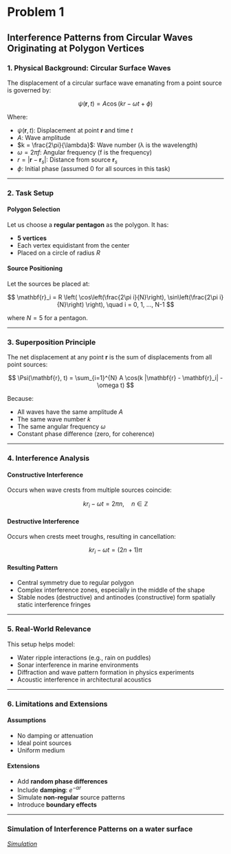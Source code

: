 # Problem 1

## **Interference Patterns from Circular Waves Originating at Polygon Vertices**



### **1. Physical Background: Circular Surface Waves**

The displacement of a circular surface wave emanating from a point source is governed by:

$$
\psi(\mathbf{r}, t) = A \cos(k r - \omega t + \phi)
$$

Where:

* $\psi(\mathbf{r}, t)$: Displacement at point $\mathbf{r}$ and time $t$
* $A$: Wave amplitude
* $k = \frac{2\pi}{\lambda}$: Wave number (λ is the wavelength)
* $\omega = 2\pi f$: Angular frequency (f is the frequency)
* $r = |\mathbf{r} - \mathbf{r}_s|$: Distance from source $\mathbf{r}_s$
* $\phi$: Initial phase (assumed 0 for all sources in this task)

---

### **2. Task Setup**

#### **Polygon Selection**

Let us choose a **regular pentagon** as the polygon. It has:

* **5 vertices**
* Each vertex equidistant from the center
* Placed on a circle of radius $R$

#### **Source Positioning**

Let the sources be placed at:

$$
\mathbf{r}_i = R \left( \cos\left(\frac{2\pi i}{N}\right), \sin\left(\frac{2\pi i}{N}\right) \right), \quad i = 0, 1, ..., N-1
$$

where $N = 5$ for a pentagon.

---

### **3. Superposition Principle**

The net displacement at any point $\mathbf{r}$ is the sum of displacements from all point sources:

$$
\Psi(\mathbf{r}, t) = \sum_{i=1}^{N} A \cos(k |\mathbf{r} - \mathbf{r}_i| - \omega t)
$$

Because:

* All waves have the same amplitude $A$
* The same wave number $k$
* The same angular frequency $\omega$
* Constant phase difference (zero, for coherence)

---

### **4. Interference Analysis**

#### **Constructive Interference**

Occurs when wave crests from multiple sources coincide:

$$
k r_i - \omega t = 2\pi n, \quad n \in \mathbb{Z}
$$

#### **Destructive Interference**

Occurs when crests meet troughs, resulting in cancellation:

$$
k r_i - \omega t = (2n + 1)\pi
$$

#### **Resulting Pattern**

* Central symmetry due to regular polygon
* Complex interference zones, especially in the middle of the shape
* Stable nodes (destructive) and antinodes (constructive) form spatially static interference fringes



---

### **5. Real-World Relevance**

This setup helps model:

* Water ripple interactions (e.g., rain on puddles)
* Sonar interference in marine environments
* Diffraction and wave pattern formation in physics experiments
* Acoustic interference in architectural acoustics

---

### **6. Limitations and Extensions**

#### **Assumptions**

* No damping or attenuation
* Ideal point sources
* Uniform medium

#### **Extensions**

* Add **random phase differences**
* Include **damping**: $e^{-\alpha r}$
* Simulate **non-regular** source patterns
* Introduce **boundary effects**

---
### Simulation of Interference Patterns on a water surface
*[Simulation](index.html)*
